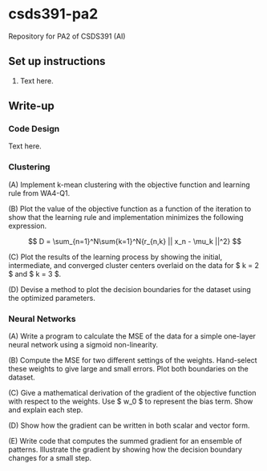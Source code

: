 # csds391-pa2

Repository for PA2 of CSDS391 (AI)

## Set up instructions

1. Text here.

## Write-up

### Code Design

Text here.

### Clustering

(A) Implement k-mean clustering with the objective function and learning rule from WA4-Q1.

(B) Plot the value of the objective function as a function of the iteration to show that the learning rule and implementation minimizes the following expression.

$$ D = \sum_{n=1}^N\sum{k=1}^N{r_{n,k} || x_n - \mu_k ||^2} $$

(C) Plot the results of the learning process by showing the initial, intermediate, and converged cluster centers overlaid on the data for $ k = 2 $ and $ k = 3 $.

(D) Devise a method to plot the decision boundaries for the dataset using the optimized parameters.

### Neural Networks

(A) Write a program to calculate the MSE of the data for a simple one-layer neural network using a sigmoid non-linearity.

(B) Compute the MSE for two different settings of the weights. Hand-select these weights to give large and small errors. Plot both boundaries on the dataset.

(C) Give a mathematical derivation of the gradient of the objective function with respect to the weights. Use $ w_0 $ to represent the bias term. Show and explain each step.

(D) Show how the gradient can be written in both scalar and vector form.

(E) Write code that computes the summed gradient for an ensemble of patterns. Illustrate the gradient by showing how the decision boundary changes for a small step.
